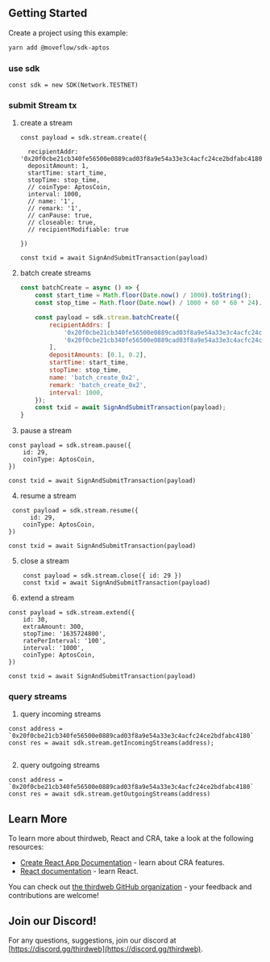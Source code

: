## Getting Started

Create a project using this example:

```bash
yarn add @moveflow/sdk-aptos
```

### use sdk

```
const sdk = new SDK(Network.TESTNET)
``` 

### submit Stream tx

1.  create a stream

    ```
    const payload = sdk.stream.create({

      recipientAddr: '0x20f0cbe21cb340fe56500e0889cad03f8a9e54a33e3c4acfc24ce2bdfabc4180',
      depositAmount: 1,
      startTime: start_time,
      stopTime: stop_time,
      // coinType: AptosCoin,
      interval: 1000,
      // name: '1',
      // remark: '1',
      // canPause: true,
      // closeable: true,
      // recipientModifiable: true

    })

    const txid = await SignAndSubmitTransaction(payload)
    ```
2. batch create streams
    ```javascript
    const batchCreate = async () => {
        const start_time = Math.floor(Date.now() / 1000).toString();
        const stop_time = Math.floor(Date.now() / 1000 + 60 * 60 * 24).toString();

        const payload = sdk.stream.batchCreate({
            recipientAddrs: [
                '0x20f0cbe21cb340fe56500e0889cad03f8a9e54a33e3c4acfc24ce2bdfabc4180',
                '0x20f0cbe21cb340fe56500e0889cad03f8a9e54a33e3c4acfc24ce2bdfabc4180'
            ],
            depositAmounts: [0.1, 0.2],
            startTime: start_time,
            stopTime: stop_time,
            name: 'batch_create_0x2',
            remark: 'batch_create_0x2',
            interval: 1000,
        });
        const txid = await SignAndSubmitTransaction(payload);
    }

    ```

3. pause a stream

```
const payload = sdk.stream.pause({
    id: 29,
    coinType: AptosCoin,
})

const txid = await SignAndSubmitTransaction(payload)

```

4. resume a stream

```
 const payload = sdk.stream.resume({
      id: 29,
    coinType: AptosCoin,
})

const txid = await SignAndSubmitTransaction(payload)

```

5. close a stream 

```
    const payload = sdk.stream.close({ id: 29 })
    const txid = await SignAndSubmitTransaction(payload)
````


6. extend a stream

```
const payload = sdk.stream.extend({
    id: 30,
    extraAmount: 300,
    stopTime: '1635724800',
    ratePerInterval: '100',
    interval: '1000',
    coinType: AptosCoin,
})

const txid = await SignAndSubmitTransaction(payload)

```


### query streams 

1. query incoming streams
```
const address = `0x20f0cbe21cb340fe56500e0889cad03f8a9e54a33e3c4acfc24ce2bdfabc4180`
const res = await sdk.stream.getIncomingStreams(address);


```

2. query outgoing streams

```
const address = `0x20f0cbe21cb340fe56500e0889cad03f8a9e54a33e3c4acfc24ce2bdfabc4180`
const res = await sdk.stream.getOutgoingStreams(address)
```




## Learn More

To learn more about thirdweb, React and CRA, take a look at the following resources:

- [Create React App Documentation](https://facebook.github.io/create-react-app/docs/getting-started) - learn about CRA features.
- [React documentation](https://reactjs.org/) - learn React.

You can check out [the thirdweb GitHub organization](https://github.com/thirdweb-dev) - your feedback and contributions are welcome!

## Join our Discord!

For any questions, suggestions, join our discord at [https://discord.gg/thirdweb](https://discord.gg/thirdweb).
